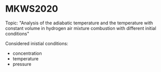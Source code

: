 # MKWS2020

Topic: "Analysis of the adiabatic temperature and the temperature with constant volume in hydrogen air mixture combustion with different initial conditions" 

Considered inistial conditions:
- concentration
- temperature
- pressure

